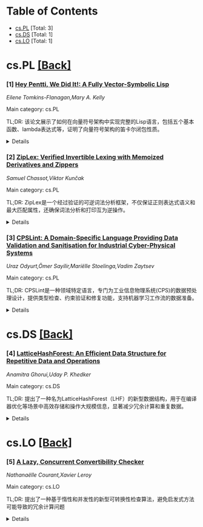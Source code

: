 <div id=toc></div>

# Table of Contents

- [cs.PL](#cs.PL) [Total: 3]
- [cs.DS](#cs.DS) [Total: 1]
- [cs.LO](#cs.LO) [Total: 1]


<div id='cs.PL'></div>

# cs.PL [[Back]](#toc)

### [1] [Hey Pentti, We Did It!: A Fully Vector-Symbolic Lisp](https://arxiv.org/abs/2510.17889)
*Eilene Tomkins-Flanagan,Mary A. Kelly*

Main category: cs.PL

TL;DR: 该论文展示了如何在向量符号架构中实现完整的Lisp语言，包括五个基本函数、lambda表达式等，证明了向量符号架构的笛卡尔闭包性质。


<details>
  <summary>Details</summary>
Motivation: 验证Kanerva(2014)的假设，即可以在向量符号架构上构建完整的Lisp语言，并探讨向量符号架构的数学性质。

Method: 使用全息简化表示和查找表清理内存，实现了Lisp 1.5规范中的五个基本函数、lambda表达式等辅助函数。

Result: 成功构建了向量符号表示的Lisp实现，证明了向量符号架构具有笛卡尔闭包性质，能够支持图灵完备性。

Conclusion: 向量符号架构确实能够实现完整的Lisp语言，证明了其笛卡尔闭包性质，并强调了清理内存在架构规范中的重要性。

Abstract: Kanerva (2014) suggested that it would be possible to construct a complete
Lisp out of a vector-symbolic architecture. We present the general form of a
vector-symbolic representation of the five Lisp elementary functions, lambda
expressions, and other auxiliary functions, found in the Lisp 1.5 specification
McCarthy (1960), which is near minimal and sufficient for Turing-completeness.
Our specific implementation uses holographic reduced representations Plate
(1995), with a lookup table cleanup memory. Lisp, as all Turing-complete
languages, is a Cartesian closed category, unusual in its proximity to the
mathematical abstraction. We discuss the mathematics, the purpose, and the
significance of demonstrating vector-symbolic architectures' Cartesian-closure,
as well as the importance of explicitly including cleanup memories in the
specification of the architecture.

</details>


### [2] [ZipLex: Verified Invertible Lexing with Memoized Derivatives and Zippers](https://arxiv.org/abs/2510.18479)
*Samuel Chassot,Viktor Kunčak*

Main category: cs.PL

TL;DR: ZipLex是一个经过验证的可逆词法分析框架，不仅保证正则表达式语义和最大匹配属性，还确保词法分析和打印互为逆操作。


<details>
  <summary>Details</summary>
Motivation: 现有验证词法分析器只关注正则表达式语义和最大匹配属性，但缺乏对词法分析和打印互为逆操作的保证。

Method: 采用两种创新设计：(1)新的token序列抽象，捕获序列中token的可分离性并支持高效操作；(2)结合验证数据结构（Huet的zippers）和优化技术（记忆化导数）实现实用性能。

Result: 在Scala中实现ZipLex并使用Stainless验证器验证其正确性（包括可逆性）。评估显示ZipLex支持JSON处理和编程语言词法分析等实际应用，与其他验证词法分析器相比，比Coqlex慢4倍，但比Verbatim++快两个数量级。

Conclusion: 验证可逆性可以在不付出过高代价的情况下实现，ZipLex在性能和可逆性保证之间取得了良好平衡。

Abstract: We present ZipLex, a verified framework for invertible lexical analysis.
Unlike past verified lexers that focus only on satisfying the semantics of
regular expressions and the maximal munch property, ZipLex also guarantees that
lexing and printing are mutual inverses. Our design relies on two sets of
ideas: (1) a new abstraction of token sequences that captures the separability
of tokens in a sequence while supporting their efficient manipulation, and (2)
a combination of verified data structures and optimizations, including Huet's
zippers and memoized derivatives, to achieve practical performance. We
implemented ZipLex in Scala and verified its correctness, including
invertibility, using the Stainless verifier. Our evaluation demonstrates that
ZipLex supports realistic applications such as JSON processing and lexers of
programming languages. In comparison to other verified lexers (which do not
enforce invertibility), ZipLex is 4x slower than Coqlex and two orders of
magnitude faster than Verbatim++, showing that verified invertibility can be
achieved without prohibitive cost.

</details>


### [3] [CPSLint: A Domain-Specific Language Providing Data Validation and Sanitisation for Industrial Cyber-Physical Systems](https://arxiv.org/abs/2510.18651)
*Uraz Odyurt,Ömer Sayilir,Mariëlle Stoelinga,Vadim Zaytsev*

Main category: cs.PL

TL;DR: CPSLint是一种领域特定语言，专门为工业信息物理系统(CPS)的数据预处理设计，提供类型检查、约束验证和修复功能，支持机器学习工作流的数据准备。


<details>
  <summary>Details</summary>
Motivation: 工业CPS产生的原始时间序列数据通常庞大且非结构化，需要进行数据预处理才能用于机器学习解决方案，如故障检测和识别工作流。

Method: 开发了CPSLint领域特定语言，提供类型检查、约束验证和修复功能，包括缺失数据插补、CPS特定数据结构推断等高级特性。

Result: 通过概念验证实现展示了CPSLint的功能，能够有效提取和准备描述性执行阶段等行级数据结构，用于ML辅助的FDI工作流。

Conclusion: CPSLint为工业CPS数据预处理提供了一种有效的解决方案，能够处理相似但存在差异的数据准备需求，支持机器学习工作流的数据消费。

Abstract: Raw datasets are often too large and unstructured to work with directly, and
require a data preparation process. The domain of industrial Cyber-Physical
Systems (CPS) is no exception, as raw data typically consists of large amounts
of time-series data logging the system's status in regular time intervals. Such
data has to be sanity checked and preprocessed to be consumable by data-centric
workflows. We introduce CPSLint, a Domain-Specific Language designed to provide
data preparation for industrial CPS. We build up on the fact that many raw data
collections in the CPS domain require similar actions to render them suitable
for Machine-Learning (ML) solutions, e.g., Fault Detection and Identification
(FDI) workflows, yet still vary enough to hope for one universally applicable
solution.
  CPSLint's main features include type checking and enforcing constraints
through validation and remediation for data columns, such as imputing missing
data from surrounding rows. More advanced features cover inference of extra
CPS-specific data structures, both column-wise and row-wise. For instance, as
row-wise structures, descriptive execution phases are an effective method of
data compartmentalisation are extracted and prepared for ML-assisted FDI
workflows. We demonstrate CPSLint's features through a proof of concept
implementation.

</details>


<div id='cs.DS'></div>

# cs.DS [[Back]](#toc)

### [4] [LatticeHashForest: An Efficient Data Structure for Repetitive Data and Operations](https://arxiv.org/abs/2510.18496)
*Anamitra Ghorui,Uday P. Khedker*

Main category: cs.DS

TL;DR: 提出了一种名为LatticeHashForest（LHF）的新型数据结构，用于在编译器优化等场景中高效存储和操作大规模信息，显著减少冗余计算和重复数据。


<details>
  <summary>Details</summary>
Motivation: 在指针分析等全程序分析中，信息传播会导致大量重复数据和冗余计算，传统方法在精度和效率之间存在权衡。

Method: 设计了LHF数据结构，通过即时去重和多层嵌套构造来消除冗余，不同于哈希一致性、ZDDs和BDDs等现有技术。

Result: 在指针分析用例中，内存使用减少到几乎可忽略的程度，对于接近1000万规模的输入，速度提升超过4倍。

Conclusion: LHF是一种有效的数据结构，能够显著提高程序分析效率，特别适用于需要处理大规模信息的场景。

Abstract: Analysis of entire programs as a single unit, or whole-program analysis,
involves propagation of large amounts of information through the control flow
of the program. This is especially true for pointer analysis, where, unless
significant compromises are made in the precision of the analysis, there is a
combinatorial blowup of information. One of the key problems we observed in our
own efforts is that a lot of duplicate data was being propagated, and many
low-level data structure operations were repeated a large number of times.
  We present what we consider to be a novel and generic data structure,
LatticeHashForest (LHF), to store and operate on such information in a manner
that eliminates a majority of redundant computations and duplicate data in
scenarios similar to those encountered in compilers and program optimization.
LHF differs from similar work in this vein, such as hash-consing, ZDDs, and
BDDs, by not only providing a way to efficiently operate on large, aggregate
structures, but also modifying the elements of such structures in a manner that
they can be deduplicated immediately. LHF also provides a way to perform a
nested construction of elements such that they can be deduplicated at multiple
levels, cutting down the need for additional, nested computations.
  We provide a detailed structural description, along with an abstract model of
this data structure. An entire C++ implementation of LHF is provided as an
artifact along with evaluations of LHF using examples and benchmark programs.
We also supply API documentation and a user manual for users to make
independent applications of LHF. Our main use case in the realm of pointer
analysis shows memory usage reduction to an almost negligible fraction, and
speedups beyond 4x for input sizes approaching 10 million when compared to
other implementations.

</details>


<div id='cs.LO'></div>

# cs.LO [[Back]](#toc)

### [5] [A Lazy, Concurrent Convertibility Checker](https://arxiv.org/abs/2510.18418)
*Nathanaëlle Courant,Xavier Leroy*

Main category: cs.LO

TL;DR: 提出了一种基于惰性和并发性的新型可转换性检查算法，避免启发式方法可能导致的冗余计算问题


<details>
  <summary>Details</summary>
Motivation: 现有可转换性检查方法依赖启发式策略，虽然能快速判断lambda项是否可转换，但可能触发大量不必要的计算

Method: 采用进程演算风格设计算法，利用惰性实现计算共享，通过并发并行或公平交错探索多个可转换性子问题

Result: 算法总能找到可转换性问题的简单解（如果存在），并提供了部分正确性的机械化证明、复杂度分析和轻量级实验评估

Conclusion: 基于惰性和并发的算法为可转换性检查提供了可靠且高效的解决方案，避免了启发式方法的潜在问题

Abstract: Convertibility checking - determining whether two lambda-terms are equal up
to reductions - is a crucial component of proof assistants and
dependently-typed languages. Practical implementations often use heuristics to
quickly conclude that two terms are or are not convertible without reducing
them to normal form. However, these heuristics can backfire, triggering huge
amounts of unnecessary computation. This paper presents a novel
convertibility-checking algorithm that relies crucially on laziness and
concurrency} Laziness is used to share computations, while concurrency is used
to explore multiple convertibility subproblems in parallel or via fair
interleaving. Unlike heuristics-based approaches, our algorithm always finds an
easy solution to the convertibility problem, if one exists. The paper presents
the algorithm in process calculus style and discusses its mechanized proof of
partial correctness, its complexity, and its lightweight experimental
evaluation.

</details>
